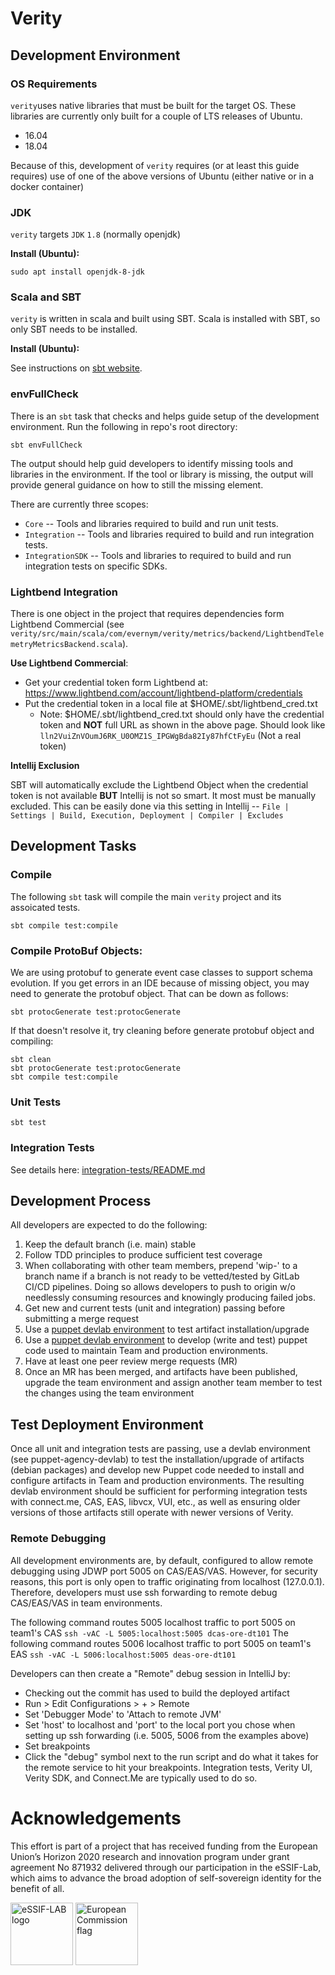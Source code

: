 # Verity

## Development Environment

### OS Requirements
`verity`uses native libraries that must be built for the target OS. These libraries are currently only built for a couple
of LTS releases of Ubuntu.

* 16.04
* 18.04

Because of this, development of `verity` requires (or at least this guide requires) use of one of the above versions of
Ubuntu (either native or in a docker container)


### JDK

`verity` targets `JDK` `1.8` (normally openjdk)

**Install (Ubuntu):**
```shell
sudo apt install openjdk-8-jdk
```

### Scala and SBT 

`verity` is written in scala and built using SBT. Scala is installed with SBT, so only SBT needs to be installed.

**Install (Ubuntu):**

See instructions on [sbt website](https://www.scala-sbt.org/download.html).

### envFullCheck

There is an `sbt` task that checks and helps guide setup of the development environment. Run the following in repo's root 
directory:

```sbt envFullCheck```

The output should help guid developers to identify missing tools and libraries in the environment. If the tool or 
library is missing, the output will provide general guidance on how to still the missing element. 

There are currently three
scopes:
* `Core` -- Tools and libraries required to build and run unit tests.
* `Integration` -- Tools and libraries required to build and run integration tests.
* `IntegrationSDK` -- Tools and libraries to required to build and run integration tests on specific SDKs.

### Lightbend Integration
There is one object in the project that requires dependencies form Lightbend Commercial
(see `verity/src/main/scala/com/evernym/verity/metrics/backend/LightbendTelemetryMetricsBackend.scala`).

**Use Lightbend Commercial**:
* Get your credential token form Lightbend at: https://www.lightbend.com/account/lightbend-platform/credentials
* Put the credential token in a local file at $HOME/.sbt/lightbend_cred.txt
   * Note: $HOME/.sbt/lightbend_cred.txt should only have the credential token and **NOT** full URL as shown in the above page. Should look like `lln2VuiZnVOumJ6RK_U0OMZ1S_IPGWgBda82Iy87hfCtFyEu` (Not a real token)

**Intellij Exclusion**

SBT will automatically exclude the Lightbend Object when the credential token is not available **BUT** Intellij is not so smart. It most must be manually excluded. This can be easily done via this setting in Intellij -- `File | Settings | Build, Execution, Deployment | Compiler | Excludes`


## Development Tasks

### Compile
The following `sbt` task will compile the main `verity` project and its assoicated tests.

```shell
sbt compile test:compile
```


### Compile ProtoBuf Objects:
We are using protobuf to generate event case classes to support schema evolution.
If you get errors in an IDE because of missing object, you may need to generate the protobuf object. That can be down 
as follows:

```
sbt protocGenerate test:protocGenerate
```

If that doesn't resolve it, try cleaning before generate protobuf object and compiling:

```
sbt clean
sbt protocGenerate test:protocGenerate
sbt compile test:compile
```

### Unit Tests

```sbt test```

### Integration Tests
See details here: [integration-tests/README.md](integration-tests/README.md)

## Development Process
All developers are expected to do the following:

1. Keep the default branch (i.e. main) stable
2. Follow TDD principles to produce sufficient test coverage
3. When collaborating with other team members, prepend 'wip-' to a branch name if
   a branch is not ready to be vetted/tested by GitLab CI/CD pipelines. Doing so
   allows developers to push to origin w/o needlessly consuming resources and
   knowingly producing failed jobs.
4. Get new and current tests (unit and integration) passing before submitting a merge request
5. Use a [puppet devlab environment](https://gitlab.corp.evernym.com/puppet/puppet-agency-devlab) to test artifact installation/upgrade
6. Use a [puppet devlab environment](https://gitlab.corp.evernym.com/puppet/puppet-agency-devlab) to develop (write and test) puppet code used to maintain Team and production environments.
7. Have at least one peer review merge requests (MR)
8. Once an MR has been merged, and artifacts have been published, upgrade the
   team environment and assign another team member to test the changes using the
   team environment

## Test Deployment Environment
Once all unit and integration tests are passing, use a devlab environment (see puppet-agency-devlab)
to test the installation/upgrade of artifacts (debian packages) and develop new
Puppet code needed to install and configure artifacts in Team and production
environments. The resulting devlab environment should be sufficient for
performing integration tests with connect.me, CAS, EAS, libvcx, VUI, etc., as
well as ensuring older versions of those artifacts still operate with newer
versions of Verity.

### Remote Debugging
All development environments are, by default, configured to allow remote debugging
using JDWP port 5005 on CAS/EAS/VAS. However, for security reasons, this port is
only open to traffic originating from localhost (127.0.0.1). Therefore,
developers must use ssh forwarding to remote debug CAS/EAS/VAS in team
environments.

The following command routes 5005 localhost traffic to port 5005 on team1's CAS
```ssh -vAC -L 5005:localhost:5005 dcas-ore-dt101```
The following command routes 5006 localhost traffic to port 5005 on team1's EAS
```ssh -vAC -L 5006:localhost:5005 deas-ore-dt101```
 
Developers can then create a "Remote" debug session in IntelliJ by: 
* Checking out the commit has used to build the deployed artifact
* Run > Edit Configurations > + > Remote
* Set 'Debugger Mode' to 'Attach to remote JVM'
* Set 'host' to localhost and 'port' to the local port you chose when setting up ssh forwarding (i.e. 5005, 5006 from the examples above)
* Set breakpoints
* Click the "debug" symbol next to the run script and do what it takes for the remote service to hit your breakpoints. Integration tests, Verity UI, Verity SDK, and Connect.Me are typically used to do so.

# Acknowledgements
This effort is part of a project that has received funding from the European Union’s Horizon 2020 research and innovation program under grant agreement No 871932 delivered through our participation in the eSSIF-Lab, which aims to advance the broad adoption of self-sovereign identity for the benefit of all.

<img src="https://essif-lab.eu/wp-content/uploads/2020/04/essif-logo.png" alt="eSSIF-LAB logo" height="100px">
<img src="https://europa.eu/european-union/sites/europaeu/files/docs/body/flag_yellow_low.jpg" alt="European Commission flag" height="100px">
